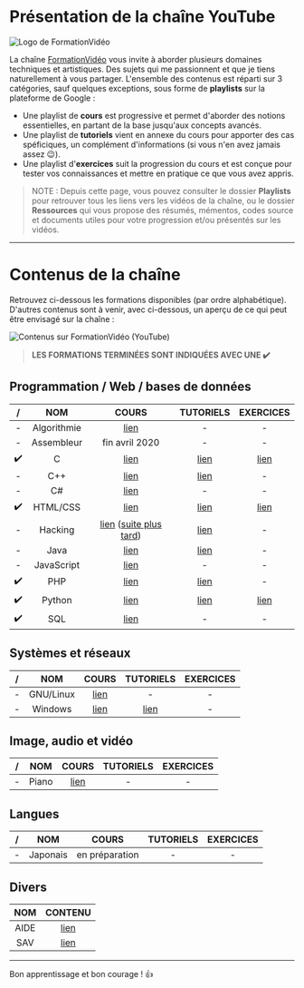 # Présentation de la chaîne YouTube

![Logo de FormationVidéo](https://nsa40.casimages.com/img/2019/10/10/191010123344352794.png)

La chaîne [FormationVidéo](https://www.youtube.com/formationvideo8) vous invite à aborder plusieurs domaines techniques et artistiques. Des sujets qui me passionnent et que je tiens naturellement à vous partager. L'ensemble des contenus est réparti sur 3 catégories, sauf quelques exceptions, sous forme de **playlists** sur la plateforme de Google :

+ Une playlist de **cours** est progressive et permet d'aborder des notions essentielles, en partant de la base jusqu'aux concepts avancés.
+ Une playlist de **tutoriels** vient en annexe du cours pour apporter des cas spéficiques, un complément d'informations (si vous n'en avez jamais assez 😉).
+ Une playlist d'**exercices** suit la progression du cours et est conçue pour tester vos connaissances et mettre en pratique ce que vous avez appris.

> NOTE : Depuis cette page, vous pouvez consulter le dossier **Playlists** pour retrouver tous les liens vers les vidéos de la chaîne, ou le dossier **Ressources** qui vous propose des résumés, mémentos, codes source et documents utiles pour votre progression et/ou présentés sur les vidéos.

---

# Contenus de la chaîne

Retrouvez ci-dessous les formations disponibles (par ordre alphabétique). D'autres contenus sont à venir, avec ci-dessous, un aperçu de ce qui peut être envisagé sur la chaîne :

![Contenus sur FormationVidéo (YouTube)](https://nsa40.casimages.com/img/2019/03/26/190326015623131775.png)

> **LES FORMATIONS TERMINÉES SONT INDIQUÉES AVEC UNE ✔️**

## Programmation / Web / bases de données

| / | NOM | COURS | TUTORIELS | EXERCICES |
|:--:|:--:|:--:|:--:|:--:|
|-| Algorithmie | [lien](https://github.com/jasonchampagne/FormationVideo/blob/master/Playlists/algorithmie-cours.md) | - | - |
|-| Assembleur | fin avril 2020 | - | - | - |
|✔️| C | [lien](https://github.com/jasonchampagne/FormationVideo/blob/master/Playlists/c-cours.md) | [lien](https://github.com/jasonchampagne/FormationVideo/blob/master/Playlists/c-tutoriels.md) | [lien](https://github.com/jasonchampagne/FormationVideo/blob/master/Playlists/c-exercices.md) |
|-| C++ | [lien](https://github.com/jasonchampagne/FormationVideo/blob/master/Playlists/cpp-cours.md) | [lien](https://github.com/jasonchampagne/FormationVideo/blob/master/Playlists/cpp-tutoriels.md) | - |
|-| C# | [lien](https://github.com/jasonchampagne/FormationVideo/blob/master/Playlists/csharp-cours.md) | - | - |
|✔️| HTML/CSS | [lien](https://github.com/jasonchampagne/FormationVideo/blob/master/Playlists/html-css-cours.md) | [lien](https://github.com/jasonchampagne/FormationVideo/blob/master/Playlists/html-css-tutoriels.md) | [lien](https://github.com/jasonchampagne/FormationVideo/blob/master/Playlists/html-css-exercices.md) |
|-| Hacking | [lien](https://github.com/jasonchampagne/FormationVideo/blob/master/Playlists/hacking-cours.md) ([suite plus tard](https://www.youtube.com/watch?v=wn3y_XcPuiM&t=7571s)) | [lien](https://github.com/jasonchampagne/FormationVideo/blob/master/Playlists/hacking-tutoriels.md) | - |
|-| Java | [lien](https://github.com/jasonchampagne/FormationVideo/blob/master/Playlists/java-cours.md) | [lien](https://github.com/jasonchampagne/FormationVideo/blob/master/Playlists/java-tutoriels.md) | - |
|-| JavaScript | [lien](https://github.com/jasonchampagne/FormationVideo/blob/master/Playlists/javascript-cours.md) | - | - |
|✔️| PHP | [lien](https://github.com/jasonchampagne/FormationVideo/blob/master/Playlists/php-cours.md) | [lien](https://github.com/jasonchampagne/FormationVideo/blob/master/Playlists/php-tutoriels.md) | - |
|✔️| Python | [lien](https://github.com/jasonchampagne/FormationVideo/blob/master/Playlists/python-cours.md) | [lien](https://github.com/jasonchampagne/FormationVideo/blob/master/Playlists/python-tutoriels.md) | [lien](https://github.com/jasonchampagne/FormationVideo/blob/master/Playlists/python-exercices.md) |
|✔️| SQL | [lien](https://github.com/jasonchampagne/FormationVideo/blob/master/Playlists/sql-cours.md) | - | - |

## Systèmes et réseaux

| / | NOM | COURS | TUTORIELS | EXERCICES |
|:--:|:--:|:--:|:--:|:--:|
|-| GNU/Linux | [lien](https://github.com/jasonchampagne/FormationVideo/blob/master/Playlists/gnu-linux-cours.md) | - | - |
|-| Windows | [lien](https://github.com/jasonchampagne/FormationVideo/blob/master/Playlists/windows-cours.md) | [lien](https://github.com/jasonchampagne/FormationVideo/blob/master/Playlists/windows-tutoriels.md) | - |

## Image, audio et vidéo

| / | NOM | COURS | TUTORIELS | EXERCICES |
|:--:|:--:|:--:|:--:|:--:|
|-| Piano | [lien](https://github.com/jasonchampagne/FormationVideo/blob/master/Playlists/piano-cours.md) | - | - |

## Langues

| / | NOM | COURS | TUTORIELS | EXERCICES |
|:--:|:--:|:--:|:--:|:--:|
|-|Japonais|en préparation|-|-|

## Divers

| NOM | CONTENU |
|:--:|:--:|
| AIDE | [lien](https://github.com/jasonchampagne/FormationVideo/blob/master/Playlists/aide.md) |
| SAV | [lien](https://github.com/jasonchampagne/FormationVideo/blob/master/Playlists/sav.md) |

---

Bon apprentissage et bon courage ! 👍
